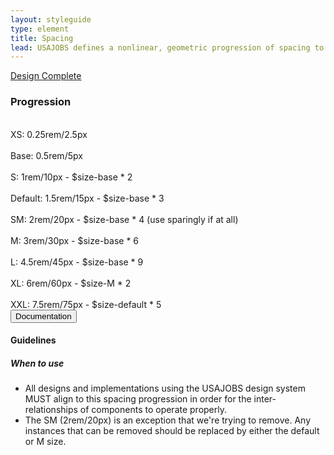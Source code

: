 ```yaml
---
layout: styleguide
type: element
title: Spacing
lead: USAJOBS defines a nonlinear, geometric progression of spacing to provide a consistent pattern.
---
```


<a href="{{ site.baseurl }}/getting-started/#maturity" class="usa-label maturity design_complete">
  Design Complete
</a>


<h3>Progression</h3>
<div class="preview" id="progression">
  <div class="usajobs-spacing-example">
    <div class="usajobs-spacing-example__item">
      <div class="usajobs-spacing-example__space XS">&nbsp;</div>
      XS: 0.25rem/2.5px
    </div>
    <div class="usajobs-spacing-example__item">
      <div class="usajobs-spacing-example__space base">&nbsp;</div>
      Base: 0.5rem/5px
    </div>
    <div class="usajobs-spacing-example__item">
      <div class="usajobs-spacing-example__space S">&nbsp;</div>
      S: 1rem/10px - $size-base * 2
    </div>
    <div class="usajobs-spacing-example__item">
      <div class="usajobs-spacing-example__space default">&nbsp;</div>
      Default: 1.5rem/15px - $size-base * 3
    </div>
    <div class="usajobs-spacing-example__item">
      <div class="usajobs-spacing-example__space SM">&nbsp;</div>
      SM: 2rem/20px - $size-base * 4 (use sparingly if at all)
    </div>
    <div class="usajobs-spacing-example__item">
      <div class="usajobs-spacing-example__space M">&nbsp;</div>
      M: 3rem/30px - $size-base * 6
    </div>
    <div class="usajobs-spacing-example__item">
      <div class="usajobs-spacing-example__space L">&nbsp;</div>
      L: 4.5rem/45px - $size-base * 9
    </div>
    <div class="usajobs-spacing-example__item">
      <div class="usajobs-spacing-example__space XL">&nbsp;</div>
      XL: 6rem/60px - $size-M * 2
    </div>
    <div class="usajobs-spacing-example__item">
      <div class="usajobs-spacing-example__space XXL">&nbsp;</div>
      XXL: 7.5rem/75px - $size-default * 5
    </div>
  </div>
</div>

<div class="usa-accordion-bordered usa-accordion-docs">
  <button class="usa-button-unstyled usa-accordion-button"
      aria-expanded="true" aria-controls="doc-0">
    Documentation
  </button>
  <div id="doc-0" aria-hidden="false" class="usa-accordion-content">
    <h4 class="usa-heading">Guidelines</h4>
    <h5>When to use</h5>
    <ul class="usa-content-list">
      <li>All designs and implementations using the USAJOBS design system MUST align to this spacing progression in order for the inter-relationships of components to operate properly.</li>
      <li>The SM (2rem/20px) is an exception that we're trying to remove. Any instances that can be removed should be replaced by either the default or M size.</li>
    </ul>
  </div>
</div>
